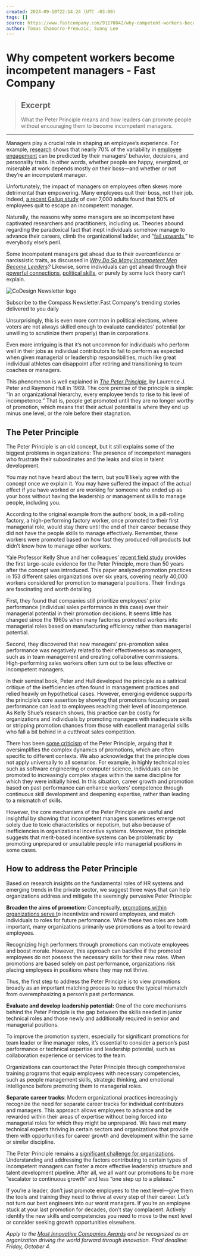 ```yaml
---
created: 2024-09-10T22:14:24 (UTC -03:00)
tags: []
source: https://www.fastcompany.com/91170842/why-competent-workers-become-incompetent-managers?ref=dailydev
author: Tomas Chamorro-Premuzic, Sunny Lee
---
```


# Why competent workers become incompetent managers - Fast Company

> ## Excerpt
> What the Peter Principle means and how leaders can promote people without encouraging them to become incompetent managers.

---
Managers play a crucial role in shaping an employee’s experience. For example, [research](https://www.gallup.com/workplace/266822/engaged-employees-differently.aspx) shows that nearly 70% of the variability in [employee engagement](https://www.fastcompany.com/91165648/employee-engagement-team-building) can be predicted by their managers’ behavior, decisions, and personality traits. In other words, whether people are happy, energized, or miserable at work depends mostly on their boss—and whether or not they’re an incompetent manager.

Unfortunately, the impact of managers on employees often skews more detrimental than empowering. Many employees quit their boss, not their job. Indeed, [a recent Gallup study](https://www.gallup.com/services/182138/state-american-manager.aspx) of over 7,000 adults found that 50% of employees quit to escape an incompetent manager.

Naturally, the reasons why some managers are so incompetent have captivated researchers and practitioners, including us. Theories abound regarding the paradoxical fact that inept individuals somehow manage to advance their careers, climb the organizational ladder, and “[fail upwards](https://www.fastcompany.com/91009613/how-to-ensure-youre-not-wasting-your-middle-managers-talents/),” to everybody else’s peril.

Some incompetent managers get ahead due to their overconfidence or narcissistic traits, as discussed in _[Why Do So Many Incompetent Men Become Leaders](https://www.amazon.co.uk/Why-Many-Incompetent-Become-Leaders/dp/1633696324)?_ Likewise, some individuals can get ahead through their [powerful connections](https://journals.aom.org/doi/abs/10.5465/amj.2014.0239), [political skills](https://www.amazon.co.uk/Theory-Social-Economic-Organization/dp/1614272573), or purely by some luck theory can’t explain.

![CoDesign Newsletter logo](https://www.fastcompany.com/_public/fc-icon.svg)

Subscribe to the Compass Newsletter.Fast Company's trending stories delivered to you daily

Unsurprisingly, this is even more common in political elections, where voters are not always skilled enough to evaluate candidates’ potential (or unwilling to scrutinize them properly) than in corporations.

Even more intriguing is that it’s not uncommon for individuals who perform well in their jobs as individual contributors to fail to perform as expected when given managerial or leadership responsibilities, much like great individual athletes can disappoint after retiring and transitioning to team coaches or managers.

This phenomenon is well explained in _[The Peter Principle](https://keinding.com/onewebmedia/The%20Peter%20Principle%20%28%20PDFDrive%20%29.pdf)_, by Laurence J. Peter and Raymond Hull in 1969. The core premise of the principle is simple: “In an organizational hierarchy, every employee tends to rise to his level of incompetence.” That is, people get promoted until they are no longer worthy of promotion, which means that their actual potential is where they end up minus one level, or the role before their stagnation. 

## The Peter Principle

The Peter Principle is an old concept, but it still explains some of the biggest problems in organizations: The presence of incompetent managers who frustrate their subordinates and the leaks and silos in talent development.

You may not have heard about the term, but you’ll likely agree with the concept once we explain it. You may have suffered the impact of the actual effect if you have worked or are working for someone who ended up as your boss without having the leadership or management skills to manage people, including you.

According to the original example from the authors’ book, in a pill-rolling factory, a high-performing factory worker, once promoted to their first managerial role, would stay there until the end of their career because they did not have the people skills to manage effectively. Remember, these workers were promoted based on how fast they produced roll products but didn’t know how to manage other workers.

Yale Professor Kelly Shue and her colleagues’ [recent field study](https://academic.oup.com/qje/article/134/4/2085/5550760?login=false) provides the first large-scale evidence for the Peter Principle, more than 50 years after the concept was introduced. This paper analyzed promotion practices in 153 different sales organizations over six years, covering nearly 40,000 workers considered for promotion to managerial positions. Their findings are fascinating and worth detailing.

First, they found that companies still prioritize employees’ prior performance (individual sales performance in this case) over their managerial potential in their promotion decisions. It seems little has changed since the 1960s when many factories promoted workers into managerial roles based on manufacturing efficiency rather than managerial potential.

Second, they discovered that new managers’ pre-promotion sales performance was negatively related to their effectiveness as managers, such as in team management and creating collaborative commissions. High-performing sales workers often turn out to be less effective or incompetent managers.

In their seminal book, Peter and Hull developed the principle as a satirical critique of the inefficiencies often found in management practices and relied heavily on hypothetical cases. However, emerging evidence supports the principle’s core assertion by showing that promotions focusing on past performance can lead to employees reaching their level of incompetence. As Kelly Shue’s research shows, this practice can be costly for organizations and individuals by promoting managers with inadequate skills or stripping promotion chances from those with excellent managerial skills who fall a bit behind in a cutthroat sales competition.

There has been [some criticism](https://hallettleadership.com/debunking-the-peter-principle/) of the Peter Principle, arguing that it oversimplifies the complex dynamics of promotions, which are often specific to different contexts. We also acknowledge that the principle does not apply universally to all scenarios. For example, in highly technical roles such as software engineering or computer science, individuals can be promoted to increasingly complex stages within the same discipline for which they were initially hired. In this situation, career growth and promotion based on past performance can enhance workers’ competence through continuous skill development and deepening expertise, rather than leading to a mismatch of skills. 

However, the core mechanisms of the Peter Principle are useful and insightful by showing that incompetent managers sometimes emerge not solely due to toxic characteristics or nepotism, but also because of inefficiencies in organizational incentive systems. Moreover, the principle suggests that merit-based incentive systems can be problematic by promoting unprepared or unsuitable people into managerial positions in some cases. 

## How to address the Peter Principle

Based on research insights on the fundamental roles of HR systems and emerging trends in the private sector, we suggest three ways that can help organizations address and mitigate the seemingly pervasive Peter Principle:

**Broaden the aims of promotion:** Conceptually, [promotions within organizations serve t](https://library.wur.nl/WebQuery/titel/913617)o incentivize and reward employees, and match individuals to roles for future performance. While these two roles are both important, many organizations primarily use promotions as a tool to reward employees.

Recognizing high performers through promotions can motivate employees and boost morale. However, this approach can backfire if the promoted employees do not possess the necessary skills for their new roles. When promotions are based solely on past performance, organizations risk placing employees in positions where they may not thrive.

Thus, the first step to address the Peter Principle is to view promotions broadly as an important matching process to reduce the typical mismatch from overemphasizing a person’s past performance.

**Evaluate and develop leadership potential:** One of the core mechanisms behind the Peter Principle is the gap between the skills needed in junior technical roles and those newly and additionally required in senior and managerial positions.

To improve the promotion system, especially for significant promotions for team leader or line manager roles, it’s essential to consider a person’s past performance or technical expertise and leadership potential, such as collaboration experience or services to the team.

Organizations can counteract the Peter Principle through comprehensive training programs that equip employees with necessary competencies, such as people management skills, strategic thinking, and emotional intelligence before promoting them to managerial roles.

**Separate career tracks**: Modern organizational practices increasingly recognize the need for separate career tracks for individual contributors and managers. This approach allows employees to advance and be rewarded within their areas of expertise without being forced into managerial roles for which they might be unprepared. We have met many technical experts thriving in certain sectors and organizations that provide them with opportunities for career growth and development within the same or similar discipline. 

The Peter Principle remains a [significant challenge for organizations](https://www.forbes.com/sites/roddwagner/2018/04/10/new-evidence-the-peter-principle-is-real-and-what-to-do-about-it/). Understanding and addressing the factors contributing to certain types of incompetent managers can foster a more effective leadership structure and talent development pipeline. After all, we all want our promotions to be more “escalator to continuous growth” and less “one step up to a plateau.” 

If you’re a leader, don’t just promote employees to the next level—give them the tools and training they need to thrive at every step of their career. Let’s not turn our best engineers into our worst managers. If you’re an employee stuck at your last promotion for decades, don’t stay complacent. Actively identify the new skills and competencies you need to move to the next level or consider seeking growth opportunities elsewhere.

_Apply to the [Most Innovative Companies Awards](https://www.fastcompany.com/apply/most-innovative-companies) and be recognized as an organization driving the world forward through innovation. Final deadline: Friday, October 4._

